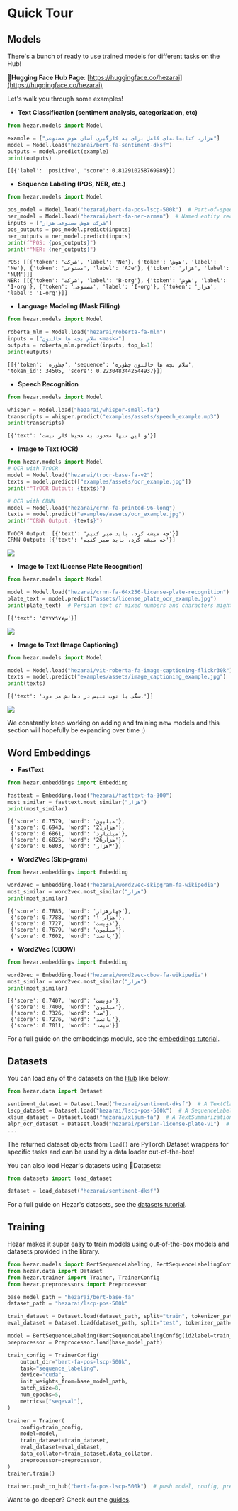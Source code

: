 # Quick Tour
## Models
There's a bunch of ready to use trained models for different tasks on the Hub!

**🤗Hugging Face Hub Page**: [https://huggingface.co/hezarai](https://huggingface.co/hezarai)

Let's walk you through some examples!

- **Text Classification (sentiment analysis, categorization, etc)**
```python
from hezar.models import Model

example = ["هزار، کتابخانه‌ای کامل برای به کارگیری آسان هوش مصنوعی"]
model = Model.load("hezarai/bert-fa-sentiment-dksf")
outputs = model.predict(example)
print(outputs)
```
```
[[{'label': 'positive', 'score': 0.812910258769989}]]
```
- **Sequence Labeling (POS, NER, etc.)**
```python
from hezar.models import Model

pos_model = Model.load("hezarai/bert-fa-pos-lscp-500k")  # Part-of-speech
ner_model = Model.load("hezarai/bert-fa-ner-arman")  # Named entity recognition
inputs = ["شرکت هوش مصنوعی هزار"]
pos_outputs = pos_model.predict(inputs)
ner_outputs = ner_model.predict(inputs)
print(f"POS: {pos_outputs}")
print(f"NER: {ner_outputs}")
```
```
POS: [[{'token': 'شرکت', 'label': 'Ne'}, {'token': 'هوش', 'label': 'Ne'}, {'token': 'مصنوعی', 'label': 'AJe'}, {'token': 'هزار', 'label': 'NUM'}]]
NER: [[{'token': 'شرکت', 'label': 'B-org'}, {'token': 'هوش', 'label': 'I-org'}, {'token': 'مصنوعی', 'label': 'I-org'}, {'token': 'هزار', 'label': 'I-org'}]]
```
- **Language Modeling (Mask Filling)**
```python
from hezar.models import Model

roberta_mlm = Model.load("hezarai/roberta-fa-mlm")
inputs = ["سلام بچه ها حالتون <mask>"]
outputs = roberta_mlm.predict(inputs, top_k=1)
print(outputs)
```
```
[[{'token': 'چطوره', 'sequence': 'سلام بچه ها حالتون چطوره', 'token_id': 34505, 'score': 0.2230483442544937}]]
```
- **Speech Recognition**
```python
from hezar.models import Model

whisper = Model.load("hezarai/whisper-small-fa")
transcripts = whisper.predict("examples/assets/speech_example.mp3")
print(transcripts)
```
```
[{'text': 'و این تنها محدود به محیط کار نیست'}]
```
- **Image to Text (OCR)**
```python
from hezar.models import Model
# OCR with TrOCR
model = Model.load("hezarai/trocr-base-fa-v2")
texts = model.predict(["examples/assets/ocr_example.jpg"])
print(f"TrOCR Output: {texts}")

# OCR with CRNN
model = Model.load("hezarai/crnn-fa-printed-96-long")
texts = model.predict("examples/assets/ocr_example.jpg")
print(f"CRNN Output: {texts}")
```
```
TrOCR Output: [{'text': 'چه میشه کرد، باید صبر کنیم'}]
CRNN Output: [{'text': 'چه میشه کرد، باید صبر کنیم'}]
```
![](https://raw.githubusercontent.com/hezarai/hezar/main/examples/assets/ocr_example.jpg)

- **Image to Text (License Plate Recognition)**
```python
from hezar.models import Model

model = Model.load("hezarai/crnn-fa-64x256-license-plate-recognition")
plate_text = model.predict("assets/license_plate_ocr_example.jpg")
print(plate_text)  # Persian text of mixed numbers and characters might not show correctly in the console
```
```
[{'text': '۵۷س۷۷۹۷۷'}]
```
![](https://raw.githubusercontent.com/hezarai/hezar/main/examples/assets/license_plate_ocr_example.jpg)

- **Image to Text (Image Captioning)**
```python
from hezar.models import Model

model = Model.load("hezarai/vit-roberta-fa-image-captioning-flickr30k")
texts = model.predict("examples/assets/image_captioning_example.jpg")
print(texts)
```
```
[{'text': 'سگی با توپ تنیس در دهانش می دود.'}]
```
![](https://raw.githubusercontent.com/hezarai/hezar/main/examples/assets/image_captioning_example.jpg)

We constantly keep working on adding and training new models and this section will hopefully be expanding over time ;)
## Word Embeddings
- **FastText**
```python
from hezar.embeddings import Embedding

fasttext = Embedding.load("hezarai/fasttext-fa-300")
most_similar = fasttext.most_similar("هزار")
print(most_similar)
```
```
[{'score': 0.7579, 'word': 'میلیون'},
 {'score': 0.6943, 'word': '21هزار'},
 {'score': 0.6861, 'word': 'میلیارد'},
 {'score': 0.6825, 'word': '26هزار'},
 {'score': 0.6803, 'word': '٣هزار'}]
```
- **Word2Vec (Skip-gram)**
```python
from hezar.embeddings import Embedding

word2vec = Embedding.load("hezarai/word2vec-skipgram-fa-wikipedia")
most_similar = word2vec.most_similar("هزار")
print(most_similar)
```
```
[{'score': 0.7885, 'word': 'چهارهزار'},
 {'score': 0.7788, 'word': '۱۰هزار'},
 {'score': 0.7727, 'word': 'دویست'},
 {'score': 0.7679, 'word': 'میلیون'},
 {'score': 0.7602, 'word': 'پانصد'}]
```
- **Word2Vec (CBOW)**
```python
from hezar.embeddings import Embedding

word2vec = Embedding.load("hezarai/word2vec-cbow-fa-wikipedia")
most_similar = word2vec.most_similar("هزار")
print(most_similar)
```
```
[{'score': 0.7407, 'word': 'دویست'},
 {'score': 0.7400, 'word': 'میلیون'},
 {'score': 0.7326, 'word': 'صد'},
 {'score': 0.7276, 'word': 'پانصد'},
 {'score': 0.7011, 'word': 'سیصد'}]
```
For a full guide on the embeddings module, see the [embeddings tutorial](https://hezarai.github.io/hezar/tutorial/embeddings.html).
## Datasets
You can load any of the datasets on the [Hub](https://huggingface.co/hezarai) like below:
```python
from hezar.data import Dataset

sentiment_dataset = Dataset.load("hezarai/sentiment-dksf")  # A TextClassificationDataset instance
lscp_dataset = Dataset.load("hezarai/lscp-pos-500k")  # A SequenceLabelingDataset instance
xlsum_dataset = Dataset.load("hezarai/xlsum-fa")  # A TextSummarizationDataset instance
alpr_ocr_dataset = Dataset.load("hezarai/persian-license-plate-v1")  # An OCRDataset instance
...
```
The returned dataset objects from `load()` are PyTorch Dataset wrappers for specific tasks and can be used by a data loader out-of-the-box!

You can also load Hezar's datasets using 🤗Datasets:
```python
from datasets import load_dataset

dataset = load_dataset("hezarai/sentiment-dksf")
```
For a full guide on Hezar's datasets, see the [datasets tutorial](https://hezarai.github.io/hezar/tutorial/datasets.html).
## Training
Hezar makes it super easy to train models using out-of-the-box models and datasets provided in the library.

```python
from hezar.models import BertSequenceLabeling, BertSequenceLabelingConfig
from hezar.data import Dataset
from hezar.trainer import Trainer, TrainerConfig
from hezar.preprocessors import Preprocessor

base_model_path = "hezarai/bert-base-fa"
dataset_path = "hezarai/lscp-pos-500k"

train_dataset = Dataset.load(dataset_path, split="train", tokenizer_path=base_model_path)
eval_dataset = Dataset.load(dataset_path, split="test", tokenizer_path=base_model_path)

model = BertSequenceLabeling(BertSequenceLabelingConfig(id2label=train_dataset.config.id2label))
preprocessor = Preprocessor.load(base_model_path)

train_config = TrainerConfig(
    output_dir="bert-fa-pos-lscp-500k",
    task="sequence_labeling",
    device="cuda",
    init_weights_from=base_model_path,
    batch_size=8,
    num_epochs=5,
    metrics=["seqeval"],
)

trainer = Trainer(
    config=train_config,
    model=model,
    train_dataset=train_dataset,
    eval_dataset=eval_dataset,
    data_collator=train_dataset.data_collator,
    preprocessor=preprocessor,
)
trainer.train()

trainer.push_to_hub("bert-fa-pos-lscp-500k")  # push model, config, preprocessor, trainer files and configs
```

Want to go deeper? Check out the [guides](../guide/index.md).
